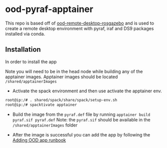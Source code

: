 # ood-pyraf-apptainer
This repo is based off of [ood-remote-desktop-rosgazebo](https://github.com/Harvard-ATG/ood-remote-desktop-rosgazebo) and is used to create a remote desktop environment with pyraf, iraf and DS9 packages installed via conda.

## Installation
In order to install the app

Note you will need to be in the head node while building any of the apptainer images.
Apptainer images should be located `/shared/apptainerImages`

- Activate the spack environment and then use activate the apptainer env.
```bash
root@ip:/# . shared/spack/share/spack/setup-env.sh
root@ip:/# spacktivate apptainer
```
- Build the image from the `pyraf.def` file by running `apptainer build pyraf.sif pyraf.def` Note: the `pyraf.sif` should be available in the `/shared/apptainerImages` folder

- After the image is successful you can add the app by following the [Adding OOD app runbook](https://docs.google.com/document/d/1LejSmmgY7rJDBwl1gl-Q835lSbf6v2b2J3TFhxPNwfc/edit?tab=t.0#heading=h.n0uvlxdrj7e3)

